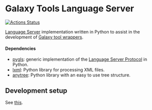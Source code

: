 # Galaxy Tools Language Server
[![Actions Status](https://github.com/davelopez/galaxy-tools-extension/workflows/CI/badge.svg)](https://github.com/davelopez/galaxy-tools-extension/actions)

[Language Server](https://microsoft.github.io/language-server-protocol/) implementation written in Python to assist in the development of [Galaxy tool wrappers](https://docs.galaxyproject.org/en/latest/dev/schema.html).

#### Dependencies
* [pygls](https://github.com/openlawlibrary/pygls): generic implementation of the [Language Server Protocol](https://microsoft.github.io/language-server-protocol/specification) in Python.
* [lxml](https://lxml.de/index.html): Python library for processing XML files.
* [anytree](https://github.com/c0fec0de/anytree): Python library with an easy to use tree structure.


## Development setup
See [this](../README.md#development-setup).
